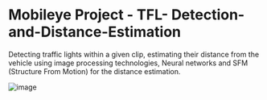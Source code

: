 # Mobileye Project - TFL- Detection-and-Distance-Estimation

Detecting traffic lights within a given clip, estimating their distance from the vehicle using image processing technologies, Neural networks and SFM (Structure From Motion) for the distance estimation.

![image](https://user-images.githubusercontent.com/58044154/140065376-34ec03d3-5efc-4051-9e90-e85f2ba9af16.png)



